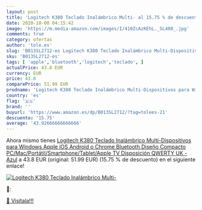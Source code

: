 ```yaml
---
layout: post
title: 'Logitech K380 Teclado Inalámbrico Multi- al 15.75 % de descuento'
date: 2020-10-08 04:15:42
image: 'https://m.media-amazon.com/images/I/410ZcAzKEhL._SL400_.jpg'
comments: true
category: ofertas
author: 'tole.es'
slug: 'B013SL2712-es Logitech K380 Teclado Inalámbrico Multi-Dispositivos para...'
sku: 'B013SL2712-es'
tags: [ 'apple','bluetooth','logitech','teclado', ]
actualPrice: 43.8 EUR
currency: EUR
price: 43.8
comparePrice: 51.99 EUR
prodname: 'Logitech K380 Teclado Inalámbrico Multi-Dispositivos para Windows  Apple iOS  Android o Chrome  Bluetooth  Diseño Compacto  PC/Mac/Portátil/Smartphone/Tablet/Apple TV  Disposición QWERTY UK - Azul'
country: 'es'
flag: '🇪🇸'
brand: ''
buyurl: 'https://www.amazon.es/dp/B013SL2712/?tag=tolees-21'
descuento: '15.75'
average: '43.92666666666666'
---
```


Ahora mismo tienes [Logitech K380 Teclado Inalámbrico Multi-Dispositivos para Windows  Apple iOS  Android o Chrome  Bluetooth  Diseño Compacto  PC/Mac/Portátil/Smartphone/Tablet/Apple TV  Disposición QWERTY UK - Azul](https://www.amazon.es/dp/B013SL2712/?tag=tolees-21) a 43.8 EUR (original: 51.99 EUR) (15.75 %  de descuento) en el siguiente enlace!

[![Logitech K380 Teclado Inalámbrico Multi-](https://m.media-amazon.com/images/I/410ZcAzKEhL._SL400_.jpg)](https://www.amazon.es/dp/B013SL2712/?tag=tolees-21)

🔎:


[🛒 Visítala!!!](https://www.amazon.es/dp/B013SL2712/?tag=tolees-21)
